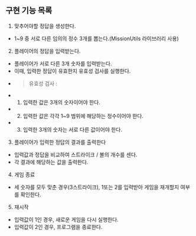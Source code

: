 ## 구현 기능 목록

1. 맞추어야할 정답을 생성한다.
- 1~9 중 서로 다른 임의의 정수 3개를 뽑는다.(MissionUtils 라이브러리 사용)

2. 플레이어의 정답을 입력받는다.
- 플레이어가 서로 다른 3개 숫자를 입력받는다.
- 이때, 입력한 정답이 유효한지 유효성 검사를 실행한다.
- > 유효성 검사 : 
- 1. 입력한 값은 3개의 숫자이어야 한다.
- 2. 입력한 값은 각각 1~9 범위에 해당하는 정수이어야 한다.
- 3. 입력한 3개의 숫자는 서로 다른 값이어야 한다.

3. 플레이어가 입력한 정답의 결과를 출력한다
- 입력값과 정답을 비교하여 스트라이크 / 볼의 개수를 센다.
- 각 결과에 해당하는 값을 출력한다.

4. 게임 종료
- 세 숫자를 모두 맞춘 경우(3스트라이크), 1또는 2를 입력받아 게임을 재개할지 여부를 확인한다.

5. 재시작
- 입력값이 1인 경우, 새로운 게임을 다시 실행한다.
- 입력값이 2인 경우, 프로그램을 종료한다.